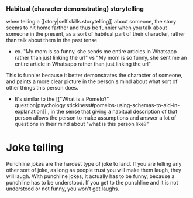 
### Habitual (character demonstrating) storytelling
when telling a [[story|self.skills.storytelling]] about someone, the story seems to hit home farther and thus be funnier when you talk about someone in the present, as a sort of habitual part of their character, rather than talk about them in the past tense
- ex. "My mom is so funny, she sends me entire articles in Whatsapp rather than just linking the url"
vs
"My mom is so funny, she sent me an entire article in Whatsapp rather than just linking the url"

This is funnier because it better demonstrates the character of someone, and paints a more clear picture in the person's mind about what sort of other things this person does.
- It's similar to the [["What is a Pomelo?" question|psychology.stickiness#pomelos-using-schemas-to-aid-in-explanation]] , in the sense that giving a habitual description of that person allows the person to make assumptions and answer a lot of questions in their mind about "what is this person like?"

# Joke telling
Punchline jokes are the hardest type of joke to land. If you are telling any other sort of joke, as long as people trust you will make them laugh, they will laugh. With punchline jokes, it actually has to be funny, because a punchline has to be understood. If you get to the punchline and it is not understood or not funny, you won't get laughs.
